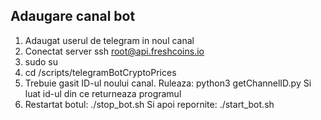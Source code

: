 ## Adaugare canal bot

1) Adaugat userul de telegram in noul canal
2) Conectat server
ssh root@api.freshcoins.io
3) sudo su
4) cd /scripts/telegramBotCryptoPrices
5) Trebuie gasit ID-ul noului canal. Ruleaza: python3 getChannelID.py
Si luat id-ul din ce returneaza programul
6) Restartat botul:
./stop_bot.sh
Si apoi repornite:
./start_bot.sh
